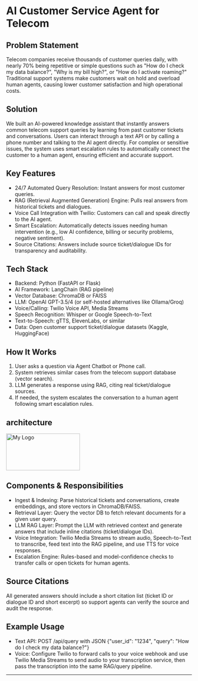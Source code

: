 # AI Customer Service Agent for Telecom

## Problem Statement

Telecom companies receive thousands of customer queries daily, with nearly 70% being repetitive or simple questions such as "How do I check my data balance?", "Why is my bill high?", or "How do I activate roaming?" Traditional support systems make customers wait on hold and overload human agents, causing lower customer satisfaction and high operational costs.

## Solution

We built an AI-powered knowledge assistant that instantly answers common telecom support queries by learning from past customer tickets and conversations. Users can interact through a text API or by calling a phone number and talking to the AI agent directly. For complex or sensitive issues, the system uses smart escalation rules to automatically connect the customer to a human agent, ensuring efficient and accurate support.

## Key Features

- 24/7 Automated Query Resolution: Instant answers for most customer queries.
- RAG (Retrieval Augmented Generation) Engine: Pulls real answers from historical tickets and dialogues.
- Voice Call Integration with Twilio: Customers can call and speak directly to the AI agent.
- Smart Escalation: Automatically detects issues needing human intervention (e.g., low AI confidence, billing or security problems, negative sentiment).
- Source Citations: Answers include source ticket/dialogue IDs for transparency and auditability.

## Tech Stack

- Backend: Python (FastAPI or Flask)
- AI Framework: LangChain (RAG pipeline)
- Vector Database: ChromaDB or FAISS
- LLM: OpenAI GPT-3.5/4 (or self-hosted alternatives like Ollama/Groq)
- Voice/Calling: Twilio Voice API, Media Streams
- Speech Recognition: Whisper or Google Speech-to-Text
- Text-to-Speech: gTTS, ElevenLabs, or similar
- Data: Open customer support ticket/dialogue datasets (Kaggle, HuggingFace)

## How It Works

1. User asks a question via Agent Chatbot or Phone call.
2. System retrieves similar cases from the telecom support database (vector search).
3. LLM generates a response using RAG, citing real ticket/dialogue sources.
4. If needed, the system escalates the conversation to a human agent following smart escalation rules.

## architecture
<img src="https://ppl-ai-code-interpreter-files.s3.amazonaws.com/web/direct-files/357270ffb80ee4d962ce7b5a1813fb4f/33a167c7-30c1-4f92-905a-caa60bfe4dc2/9bd7e0ad.png" alt="My Logo" width="200" height="100">

## Components & Responsibilities

- Ingest & Indexing: Parse historical tickets and conversations, create embeddings, and store vectors in ChromaDB/FAISS.
- Retrieval Layer: Query the vector DB to fetch relevant documents for a given user query.
- LLM RAG Layer: Prompt the LLM with retrieved context and generate answers that include inline citations (ticket/dialogue IDs).
- Voice Integration: Twilio Media Streams to stream audio, Speech-to-Text to transcribe, feed text into the RAG pipeline, and use TTS for voice responses.
- Escalation Engine: Rules-based and model-confidence checks to transfer calls or open tickets for human agents.

## Source Citations

All generated answers should include a short citation list (ticket ID or dialogue ID and short excerpt) so support agents can verify the source and audit the response.

## Example Usage

- Text API: POST /api/query with JSON {"user_id": "1234", "query": "How do I check my data balance?"}
- Voice: Configure Twilio to forward calls to your voice webhook and use Twilio Media Streams to send audio to your transcription service, then pass the transcription into the same RAG/query pipeline.


---
